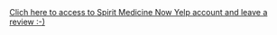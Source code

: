 <div id="yelp-biz-badge-plain-Q7TE5KjLKdJdpTx7RC-G4g"><a href="http://yelp.com/biz/theta-healing-and-spirit-medicine-now-brooklyn-3?utm_medium=badge_button&amp;utm_source=biz_review_badge" target="_blank">Clich here to access to Spirit Medicine Now Yelp account and leave a review :-) </a></div>
